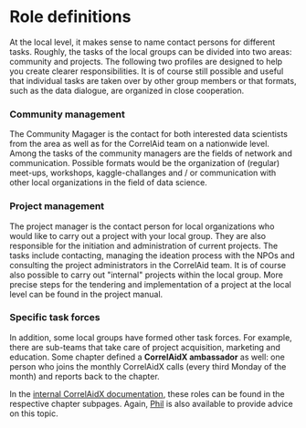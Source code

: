 # Role definitions

At the local level, it makes sense to name contact persons for different tasks. Roughly, the tasks of the local groups can be divided into two areas: community and projects. The following two profiles are designed to help you create clearer responsibilities. It is of course still possible and useful that individual tasks are taken over by other group members or that formats, such as the data dialogue, are organized in close cooperation.

### Community management

The Community Magager is the contact for both interested data scientists from the area as well as for the CorrelAid team on a nationwide level. Among the tasks of the community managers are the fields of network and communication. Possible formats would be the organization of \(regular\) meet-ups, workshops, kaggle-challanges and / or communication with other local organizations in the field of data science.

### Project management

The project manager is the contact person for local organizations who would like to carry out a project with your local group. They are also responsible for the initiation and administration of current projects. The tasks include contacting, managing the ideation process with the NPOs and consulting the project administrators in the CorrelAid team. It is of course also possible to carry out "internal" projects within the local group. More precise steps for the tendering and implementation of a project at the local level can be found in the project manual.

### Specific task forces 

In addition, some local groups have formed other task forces. For example, there are sub-teams that take care of project acquisition, marketing and education. Some chapter defined a **CorrelAidX ambassador** as well: one person who joins the monthly CorrelAidX calls \(every third Monday of the month\) and reports back to the chapter.

In the [internal CorrelAidX documentation](https://correlaid.gitbook.io/correlaidx-cross-chapter-documentation/), these roles can be found in the respective chapter subpages. Again, [Phil](mailto:phil.b@correlaid.org) is also available to provide advice on this topic. 





